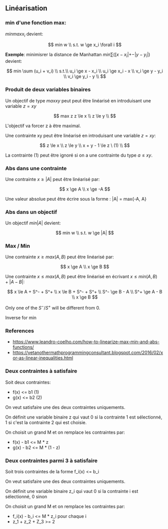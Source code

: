 ## Linéarisation

### min d'une fonction max:

$min max {x_i}$ devient:

$$
min w \\
s.t. w \ge x_i \forall i
$$

**Exemple**: minimisrer la distance de Manhattan $min \sum ([x - x_i| + -|y - y_i|)$
devient:

$$
min \sum (u_i + v_i) \\
s.t.\\
u_i \ge x - x_i \\
u_i \ge x_i - x \\
v_i \ge y - y_i \\
v_i \ge y_i - y \\
$$

### Produit de deux variables binaires

Un objectif de type $max xy$ peut peut être linéarisé en introduisant une variable $z = xy$

$$
max z
z \le x \\
z \le y \\
$$

L'objectif va forcer z à être maximal.

Une contrainte xy peut être linéarisé en introduisant une variable $z = xy$:

$$
z \le x \\
z \le y \\
x + y - 1 \le z \ (1) \\
$$

La contrainte (1) peut être ignoré si on a une contrainte du type $a \le xy$.

### Abs dans une contrainte

Une contrainte $x \ge |A|$ peut être linéarisé par:

$$
x \ge A \\
x \ge -A
$$

Une valeur absolue peut être écrire sous la forme : |A| = max{-A, A}

### Abs dans un objectif

Un objectif $min |A|$ devient:

$$
min w \\
s.t. w \ge |A|
$$

### Max / Min

Une contrainte $x \ge max(A, B)$ peut être linéarisé par:

$$
x \ge A \\
x \ge B
$$

Une contrainte $x \le max(A, B)$ peut être linéarisé en écrivant $x \le min(A, B) + |A - B|$:

$$
x \le A + S^- + S^+ \\
x \le B + S^- + S^+ \\
S^- \ge B - A \\
S^+ \ge A - B \\
x \ge B
$$

Only one of the $S^-/S^+$ will be different from 0.

Inverse for min

### References

 - https://www.leandro-coelho.com/how-to-linearize-max-min-and-abs-functions/
 - https://yetanothermathprogrammingconsultant.blogspot.com/2016/02/xor-as-linear-inequalities.html

### Deux contraintes à satisfaire

Soit deux contraintes:

 * f(x) <= b1 (1)
 * g(x) <= b2 (2)

On veut satisfaire une des deux contraintes uniquements.

On définit une variable binaire z qui vaut 0 si la contrainte 1 est sélectionné, 1 si c'est la contrainte 2 qui est choisie.

On choisit un grand M et on remplace les contraintes par:

 * f(x) - b1 <= M * z
 * g(x) - b2 <= M * (1 - z)

### Deux contraintes parmi 3 à satisfaire

Soit trois contraintes de la forme f_i(x) <= b_i

On veut satisfaire une des deux contraintes uniquements.

On définit une variable binaire z_i qui vaut 0 si la contrainte i est sélectionné, 0 sinon

On choisit un grand M et on remplace les contraintes par:

 * f_i(x) - b_i <= M * z_i pour chaque i
 * z_1 + z_2 + Z_3 >= 2

